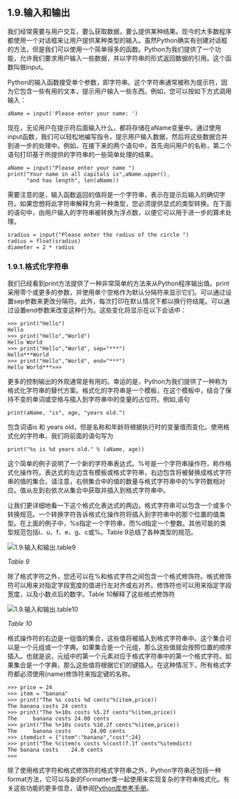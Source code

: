 ## 1.9.输入和输出

我们经常需要与用户交互，要么获取数据，要么提供某种结果。现今的大多数程序都使用一个对话框来让用户提供某种类型的输入。虽然Python确实有创建对话框的方法，但是我们可以使用一个简单得多的函数。Python为我们提供了一个功能，允许我们要求用户输入一些数据，并以字符串的形式返回数据的引用。这个函数叫做input。

Python的输入函数接受单个参数，即字符串。这个字符串通常被称为提示符，因为它包含一些有用的文本，提示用户输入一些东西。例如，您可以按如下方式调用输入：

````
aName = input('Please enter your name: ')
````

现在，无论用户在提示符后面输入什么，都将存储在aName变量中。通过使用input函数，我们可以轻松地编写指令，提示用户输入数据，然后将这些数据合并到进一步的处理中。例如，在接下来的两个语句中，首先询问用户的名称，第二个语句打印基于所提供的字符串的一些简单处理的结果。

````
aName = input("Please enter your name ")
print("Your name in all capitals is",aName.upper(),
      "and has length", len(aName))
````

需要注意的是，输入函数返回的值将是一个字符串，表示在提示后输入的确切字符。如果您想将此字符串解释为另一种类型，您必须提供显式的类型转换。在下面的语句中，由用户输入的字符串被转换为浮点数，以便它可以用于进一步的算术处理。

````
sradius = input("Please enter the radius of the circle ")
radius = float(sradius)
diameter = 2 * radius
````


### 1.9.1.格式化字符串

我们已经看到print方法提供了一种非常简单的方法来从Python程序输出值。print采用零个或更多的参数，并使用单个空格作为默认分隔符来显示它们。可以通过设置sep参数来更改分隔符。此外，每次打印在默认情况下都以换行符结尾。可以通过设置end参数来改变这种行为。这些变化将显示在以下会话中：

````
>>> print("Hello")
Hello
>>> print("Hello","World")
Hello World
>>> print("Hello","World", sep="***")
Hello***World
>>> print("Hello","World", end="***")
Hello World***>>>
````

更多的控制输出的外观通常是有用的。幸运的是，Python为我们提供了一种称为格式化字符串的替代方案。格式化的字符串是一个模板，在这个模板中，结合了保持不变的单词或空格与插入到字符串中的变量的占位符。例如,语句

````
print(aName, "is", age, "years old.")
````

包含词语is 和 years old，但是名称和年龄将根据执行时的变量值而变化。使用格式化的字符串，我们将前面的语句写为

````
print("%s is %d years old." % (aName, age))
````

这个简单的例子说明了一个新的字符串表达式。%号是一个字符串操作符，称作格式化操作符。表达式的左边含有模板或格式字符串，右边包含将被替换成格式字符串的值的集合。请注意，右侧集合中的值的数量与格式字符串中的%字符数相对应。值从左到右依次从集合中获取并插入到格式字符串中。

让我们更详细地看一下这个格式化表达式的两边。格式字符串可以包含一个或多个转换规范。一个转换字符告诉格式化操作符将插入到字符串中的那个位置的值类型。在上面的例子中，%s指定一个字符串，而%d指定一个整数。其他可能的类型规范包括i、u、f、e、g、c或%。Table 9总结了各种类型的规范。

![1.9.输入和输出.table9](assets/1.9.输入和输出.table9.png)

*Table 9*

除了格式字符之外，您还可以在%和格式字符之间包含一个格式修饰符。格式修饰符可以用来对指定字段宽度的值进行左对齐或右对齐。修饰符也可以用来指定字段宽度，以及小数点后的数字。Table 10解释了这些格式修饰符

![1.9.输入和输出.table10](assets/1.9.输入和输出.table10.png)

*Table 10*

格式操作符的右边是一组值的集合，这些值将被插入到格式字符串中。这个集合可以是一个元组或一个字典。如果集合是一个元组，那么这些值就会按照位置的顺序插入。也就是说，元组中的第一个元素对应于格式字符串中的第一个格式字符。如果集合是一个字典，那么这些值将根据它们的键插入。在这种情况下，所有格式字符都必须使用(name)修饰符来指定键的名称。

````
>>> price = 24
>>> item = "banana"
>>> print("The %s costs %d cents"%(item,price))
The banana costs 24 cents
>>> print("The %+10s costs %5.2f cents"%(item,price))
The     banana costs 24.00 cents
>>> print("The %+10s costs %10.2f cents"%(item,price))
The     banana costs      24.00 cents
>>> itemdict = {"item":"banana","cost":24}
>>> print("The %(item)s costs %(cost)7.1f cents"%itemdict)
The banana costs    24.0 cents
>>>
````

除了使用格式字符和格式修饰符的格式字符串之外，Python字符串还包括一种format方法，它可以与新的Formatter类一起使用来实现复杂的字符串格式化。有关这些功能的更多信息，请参阅[Python库参考手册](https://docs.python.org/zh-cn/3.7/library/functions.html?highlight=format#format)。


































